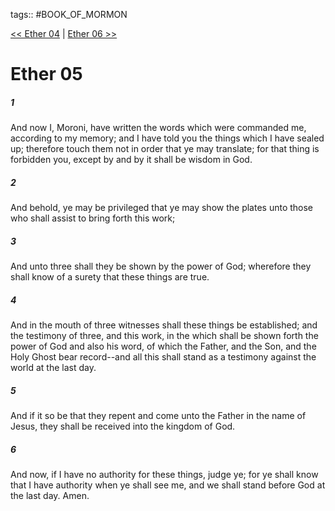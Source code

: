 tags:: #BOOK_OF_MORMON

[<< Ether 04](BOOK_OF_MORMON/14_Ether/Ether_04.md) | [Ether 06 >>](BOOK_OF_MORMON/14_Ether/Ether_06.md)

# Ether 05

##### 1

And now I, Moroni, have written the words which were commanded me, according to my memory; and I have told you the things which I have sealed up; therefore touch them not in order that ye may translate; for that thing is forbidden you, except by and by it shall be wisdom in God.

##### 2

And behold, ye may be privileged that ye may show the plates unto those who shall assist to bring forth this work;

##### 3

And unto three shall they be shown by the power of God; wherefore they shall know of a surety that these things are true.

##### 4

And in the mouth of three witnesses shall these things be established; and the testimony of three, and this work, in the which shall be shown forth the power of God and also his word, of which the Father, and the Son, and the Holy Ghost bear record--and all this shall stand as a testimony against the world at the last day.

##### 5

And if it so be that they repent and come unto the Father in the name of Jesus, they shall be received into the kingdom of God.

##### 6

And now, if I have no authority for these things, judge ye; for ye shall know that I have authority when ye shall see me, and we shall stand before God at the last day. Amen.
